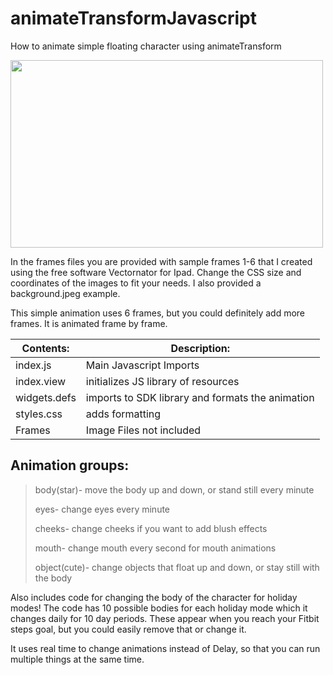 # animateTransformJavascript
How to animate simple floating character using animateTransform

<img src="https://github.com/SarahBass/animateTransformJavascript/blob/main/screenanimationrecording.gif" width="500" height="300">

In the frames files you are provided with sample frames 1-6 that I created using the free software Vectornator for Ipad.
Change the CSS size and coordinates of the images to fit your needs. I also provided a background.jpeg example. 

This simple animation uses 6 frames, but you could definitely add more frames. It is animated frame by frame. 

Contents: | Description:
--------- | ------------
index.js  | Main Javascript Imports
index.view | initializes JS library of resources
widgets.defs | imports to SDK library and formats the animation
styles.css | adds formatting
Frames    | Image Files not included

## Animation groups:

> body(star)- move the body up and down, or stand still every minute
> 
> eyes- change eyes every minute
> 
> cheeks- change cheeks if you want to add blush effects
> 
> mouth- change mouth every second for mouth animations
> 
> object(cute)- change objects that float up and down, or stay still with the body

Also includes code for changing the body of the character for holiday modes! The code has 10 possible bodies for each holiday mode which it changes daily for 10 day periods. These appear when you reach your Fitbit steps goal, but you could easily remove that or change it. 

It uses real time to change animations instead of Delay, so that you can run multiple things at the same time. 
